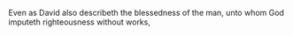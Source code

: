 Even as David also describeth the blessedness of the man, unto whom God imputeth righteousness without works,
